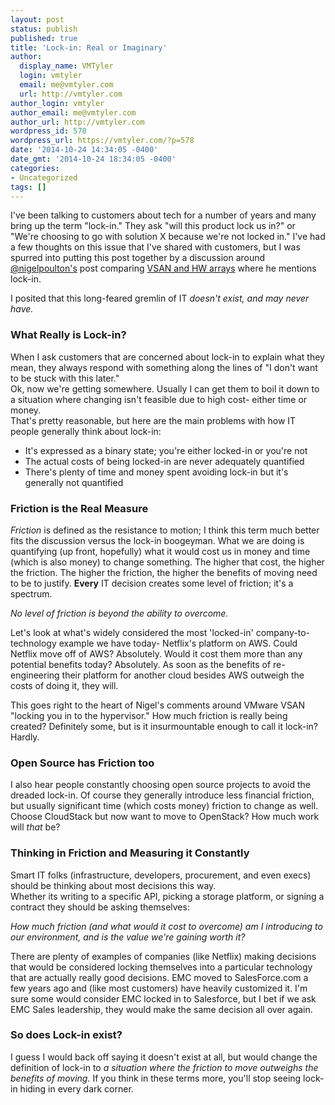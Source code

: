 ```yaml
---
layout: post
status: publish
published: true
title: 'Lock-in: Real or Imaginary'
author:
  display_name: VMTyler
  login: vmtyler
  email: me@vmtyler.com
  url: http://vmtyler.com
author_login: vmtyler
author_email: me@vmtyler.com
author_url: http://vmtyler.com
wordpress_id: 578
wordpress_url: https://vmtyler.com/?p=578
date: '2014-10-24 14:34:05 -0400'
date_gmt: '2014-10-24 18:34:05 -0400'
categories:
- Uncategorized
tags: []
---
```

<p>I've been talking to customers about tech for a number of years and many bring up the term "lock-in." They ask "will this product lock us in?" or "We're choosing to go with solution X because we're not locked in." I've had a few thoughts on this issue that I've shared with customers, but I was spurred into putting this post together by a discussion around <a href="http://www.twitter.com/nigelpoulton">@nigelpoulton's</a> post comparing <a href="http://blog.nigelpoulton.com/vsan-is-no-better-than-a-hw-array/">VSAN and HW arrays</a> where he mentions lock-in.</p>
<p>I posited that this long-feared gremlin of IT <em>doesn't exist, and may never have.</em></p>
<h3>What Really is Lock-in?</h3>
<p>When I ask customers that are concerned about lock-in to explain what they mean, they always respond with something along the lines of "I don't want to be stuck with this later."<br />
Ok, now we're getting somewhere. Usually I can get them to boil it down to a situation where changing isn't feasible due to high cost- either time or money.<br />
That's pretty reasonable, but here are the main problems with how IT people generally think about lock-in:</p>
<ul>
<li>It's expressed as a binary state; you're either locked-in or you're not</li>
<li>The actual costs of being locked-in are never adequately quantified</li>
<li>There's plenty of time and money spent avoiding lock-in but it's generally not quantified</li>
</ul>
<!--more-->
<h3>Friction is the Real Measure</h3>
<p><em>Friction</em> is defined as the resistance to motion; I think this term much better fits the discussion versus the lock-in boogeyman. What we are doing is quantifying (up front, hopefully) what it would cost us in money and time (which is also money) to change something. The higher that cost, the higher the friction. The higher the friction, the higher the benefits of moving need to be to justify. <strong>Every</strong> IT decision creates some level of friction; it's a spectrum.</p>
<p><em>No level of friction is beyond the ability to overcome.</em></p>
<p>Let's look at what's widely considered the most 'locked-in' company-to-technology example we have today- Netflix's platform on AWS. Could Netflix move off of AWS? Absolutely. Would it cost them more than any potential benefits today? Absolutely. As soon as the benefits of re-engineering their platform for another cloud besides AWS outweigh the costs of doing it, they will.</p>
<p>This goes right to the heart of Nigel's comments around VMware VSAN "locking you in to the hypervisor." How much friction is really being created? Definitely some, but is it insurmountable enough to call it lock-in? Hardly.</p>
<h3>Open Source has Friction too</h3>
<p>I also hear people constantly choosing open source projects to avoid the dreaded lock-in. Of course they generally introduce less financial friction, but usually significant time (which costs money) friction to change as well. Choose CloudStack but now want to move to OpenStack? How much work will <em>that</em> be?</p>
<h3>Thinking in Friction and Measuring it Constantly</h3>
<p>Smart IT folks (infrastructure, developers, procurement, and even execs) should be thinking about most decisions this way.<br />
Whether its writing to a specific API, picking a storage platform, or signing a contract they should be asking themselves:</p>
<p><em>How much friction (and what would it cost to overcome) am I introducing to our environment, and is the value we're gaining worth it?</em></p>
<p>There are plenty of examples of companies (like Netflix) making decisions that would be considered locking themselves into a particular technology that are actually really good decisions. EMC moved to SalesForce.com a few years ago and (like most customers) have heavily customized it. I'm sure some would consider EMC locked in to Salesforce, but I bet if we ask EMC Sales leadership, they would make the same decision all over again.</p>
<h3>So does Lock-in exist?</h3>
<p>I guess I would back off saying it doesn't exist at all, but would change the definition of lock-in to <em>a situation where the friction to move outweighs the benefits of moving.</em> If you think in these terms more, you'll stop seeing lock-in hiding in every dark corner.</p>
